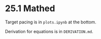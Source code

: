 # 25.1 Mathed

Target pacing is in `plots.ipynb` at the bottom.

Derivation for equations is in `DERIVATION.md`.